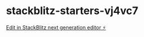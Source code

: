 # stackblitz-starters-vj4vc7

[Edit in StackBlitz next generation editor ⚡️](https://stackblitz.com/~/github.com/Tilocyber/stackblitz-starters-vj4vc7)